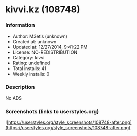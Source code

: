 # kivvi.kz (108748)

### Information
- Author: M3etis (unknown)
- Created at: unknown
- Updated at: 12/27/2014, 9:41:22 PM
- License: NO-REDISTRIBUTION
- Category: kivvi
- Rating: undefined
- Total installs: 41
- Weekly installs: 0


### Description
No ADS


### Screenshots (links to userstyles.org)
![https://userstyles.org/style_screenshots/108748-after.png](https://userstyles.org/style_screenshots/108748-after.png)


